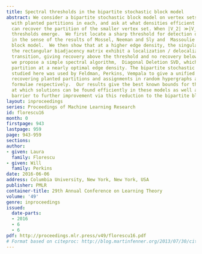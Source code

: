 ```yaml
---
title: Spectral thresholds in the bipartite stochastic block model
abstract: We consider a bipartite stochastic block model on vertex sets V_1 and V_2,
  with planted partitions in each, and ask at what densities efficient algorithms
  can recover the partition of the smaller vertex set. When |V_2| ≫|V_1|, multiple
  thresholds emerge.  We first locate a sharp threshold for detection of the partition,
  in the sense of the results of Mossel, Neeman and Sly and  Massoulie for the stochastic
  block model.  We then show that at a higher edge density, the singular vectors of
  the rectangular biadjacency matrix exhibit a localization / delocalization phase
  transition, giving recovery above the threshold and no recovery below.  Nevertheless,
  we propose a simple spectral algorithm,  Diagonal Deletion SVD, which recovers the
  partition at a nearly optimal edge density. The bipartite stochastic block model
  studied here was used by Feldman, Perkins, Vempala to give a unified algorithm for
  recovering planted partitions and assignments in random hypergraphs and random k-SAT
  formulae respectively.  Our results give the best known bounds for the clause density
  at which solutions can be found efficiently in these models as well as showing a
  barrier to further improvement via this reduction to the bipartite block model.
layout: inproceedings
series: Proceedings of Machine Learning Research
id: florescu16
month: 0
firstpage: 943
lastpage: 959
page: 943-959
sections: 
author:
- given: Laura
  family: Florescu
- given: Will
  family: Perkins
date: 2016-06-06
address: Columbia University, New York, New York, USA
publisher: PMLR
container-title: 29th Annual Conference on Learning Theory
volume: '49'
genre: inproceedings
issued:
  date-parts:
  - 2016
  - 6
  - 6
pdf: http://proceedings.mlr.press/v49/florescu16.pdf
# Format based on citeproc: http://blog.martinfenner.org/2013/07/30/citeproc-yaml-for-bibliographies/
---
```

